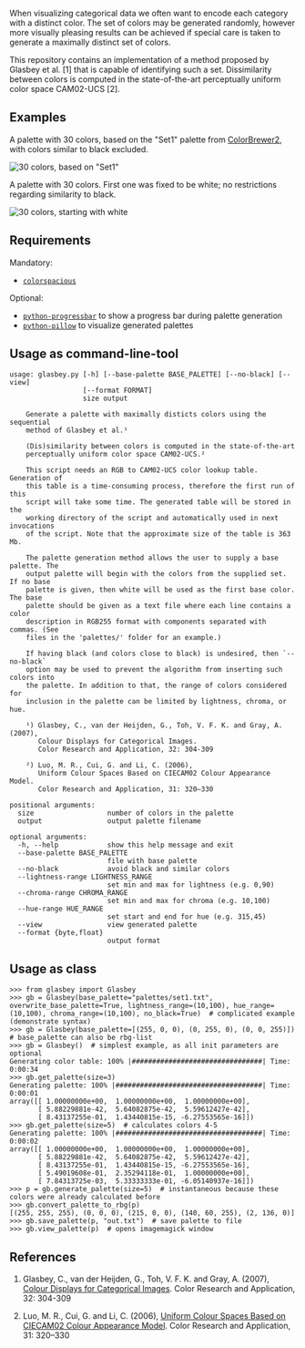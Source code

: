 When visualizing categorical data we often want to encode each category with a
distinct color. The set of colors may be generated randomly, however more
visually pleasing results can be achieved if special care is taken to generate
a maximally distinct set of colors.

This repository contains an implementation of a method proposed by Glasbey et
al. [1] that is capable of identifying such a set. Dissimilarity between colors
is computed in the state-of-the-art perceptually uniform color space CAM02-UCS
[2].

Examples
--------

A palette with 30 colors, based on the "Set1" palette from [ColorBrewer2](http://bl.ocks.org/mbostock/5577023), with colors similar to black excluded.

![30 colors, based on "Set1"](https://raw.github.com/taketwo/glasbey/master/images/palette-set1-30.png)

A palette with 30 colors. First one was fixed to be white; no restrictions
regarding similarity to black.

![30 colors, starting with white](https://raw.github.com/taketwo/glasbey/master/images/palette-white-30.png)

Requirements
------------

Mandatory:

* [`colorspacious`](https://github.com/njsmith/colorspacious)

Optional:

* [`python-progressbar`](https://code.google.com/p/python-progressbar/) to show
  a progress bar during palette generation
* [`python-pillow`](https://github.com/python-pillow/Pillow) to visualize
  generated palettes

Usage as command-line-tool
--------------------------

```
usage: glasbey.py [-h] [--base-palette BASE_PALETTE] [--no-black] [--view]
                  [--format FORMAT]
                  size output

    Generate a palette with maximally disticts colors using the sequential
    method of Glasbey et al.¹

    (Dis)similarity between colors is computed in the state-of-the-art
    perceptually uniform color space CAM02-UCS.²

    This script needs an RGB to CAM02-UCS color lookup table. Generation of
    this table is a time-consuming process, therefore the first run of this
    script will take some time. The generated table will be stored in the
    working directory of the script and automatically used in next invocations
    of the script. Note that the approximate size of the table is 363 Mb.

    The palette generation method allows the user to supply a base palette. The
    output palette will begin with the colors from the supplied set. If no base
    palette is given, then white will be used as the first base color. The base
    palette should be given as a text file where each line contains a color
    description in RGB255 format with components separated with commas. (See
    files in the 'palettes/' folder for an example.)

    If having black (and colors close to black) is undesired, then `--no-black`
    option may be used to prevent the algorithm from inserting such colors into
    the palette. In addition to that, the range of colors considered for
    inclusion in the palette can be limited by lightness, chroma, or hue.

    ¹) Glasbey, C., van der Heijden, G., Toh, V. F. K. and Gray, A. (2007),
       Colour Displays for Categorical Images.
       Color Research and Application, 32: 304-309

    ²) Luo, M. R., Cui, G. and Li, C. (2006),
       Uniform Colour Spaces Based on CIECAM02 Colour Appearance Model.
       Color Research and Application, 31: 320–330

positional arguments:
  size                  number of colors in the palette
  output                output palette filename

optional arguments:
  -h, --help            show this help message and exit
  --base-palette BASE_PALETTE
                        file with base palette
  --no-black            avoid black and similar colors
  --lightness-range LIGHTNESS_RANGE
                        set min and max for lightness (e.g. 0,90)
  --chroma-range CHROMA_RANGE
                        set min and max for chroma (e.g. 10,100)
  --hue-range HUE_RANGE
                        set start and end for hue (e.g. 315,45)
  --view                view generated palette
  --format {byte,float}
                        output format
```

Usage as class
--------------

```
>>> from glasbey import Glasbey
>>> gb = Glasbey(base_palette="palettes/set1.txt", overwrite_base_palette=True, lightness_range=(10,100), hue_range=(10,100), chroma_range=(10,100), no_black=True)  # complicated example (demonstrate syntax)
>>> gb = Glasbey(base_palette=[(255, 0, 0), (0, 255, 0), (0, 0, 255)])  # base_palette can also be rbg-list
>>> gb = Glasbey()  # simplest example, as all init parameters are optional
Generating color table: 100% |################################| Time:  0:00:34
>>> gb.get_palette(size=3)
Generating palette: 100% |####################################| Time:  0:00:01
array([[ 1.00000000e+00,  1.00000000e+00,  1.00000000e+00],
       [ 5.88229881e-42,  5.64082875e-42,  5.59612427e-42],
       [ 8.43137255e-01,  1.43440815e-15, -6.27553565e-16]])
>>> gb.get_palette(size=5)  # calculates colors 4-5
Generating palette: 100% |####################################| Time:  0:00:02
array([[ 1.00000000e+00,  1.00000000e+00,  1.00000000e+00],
       [ 5.88229881e-42,  5.64082875e-42,  5.59612427e-42],
       [ 8.43137255e-01,  1.43440815e-15, -6.27553565e-16],
       [ 5.49019608e-01,  2.35294118e-01,  1.00000000e+00],
       [ 7.84313725e-03,  5.33333333e-01, -6.05140937e-16]])
>>> p = gb.generate_palette(size=5)  # instantaneous because these colors were already calculated before
>>> gb.convert_palette_to_rbg(p)
[(255, 255, 255), (0, 0, 0), (215, 0, 0), (140, 60, 255), (2, 136, 0)]
>>> gb.save_palette(p, "out.txt")  # save palette to file
>>> gb.view_palette(p)  # opens imagemagick window
```

References
----------

1) Glasbey, C., van der Heijden, G., Toh, V. F. K. and Gray, A. (2007),
   [Colour Displays for Categorical Images](http://onlinelibrary.wiley.com/doi/10.1002/col.20327/abstract).
   Color Research and Application, 32: 304-309

2) Luo, M. R., Cui, G. and Li, C. (2006),
   [Uniform Colour Spaces Based on CIECAM02 Colour Appearance Model](http://onlinelibrary.wiley.com/doi/10.1002/col.20227/abstract).
   Color Research and Application, 31: 320–330
